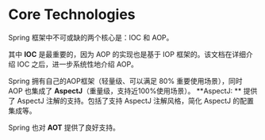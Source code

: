 # Core Technologies

Spring 框架中不可或缺的两个核心是：IOC 和 AOP。

其中 **IOC** 是最重要的，因为 AOP 的实现也是基于 IOP 框架的。该文档在详细介绍 IOC 之后，进一步系统性地介绍 AOP。

Spring 拥有自己的AOP框架（轻量级、可以满足 80% 重要使用场景），同时 AOP 也集成了 **AspectJ**（重量级，支持近100%使用场景）。
**AspectJ: ** 提供了 AspectJ 注解的支持。包括了支持 AspectJ 注解风格，简化 AspectJ 的配置集成等。

Spring 也对 **AOT** 提供了良好支持。

